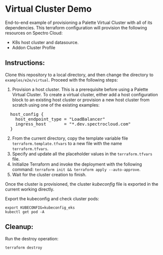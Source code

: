 # Virtual Cluster Demo

End-to-end example of provisioning a Palette Virtual Cluster with all of its dependencies. This terraform configuration will provision the following resources on Spectro Cloud:
- K8s host cluster and datasource.
- Addon Cluster Profile

## Instructions:

Clone this repository to a local directory, and then change the directory to `examples/e2e/virtual`. Proceed with the following steps:
1. Provision a host cluster. This is a prerequisite before using a Palette Virtual Cluster. 
To create a virtual cluster, either add a host configuration block to an existing host cluster or provision a new host cluster from scratch using one of the existing examples:
<pre>
  host_config {
    host_endpoint_type = "LoadBalancer" 
    ingress_host       = "*.dev.spectrocloud.com"
  }
</pre>
2. From the current directory, copy the template variable file `terraform.template.tfvars` to a new file with the name `terraform.tfvars`.
3. Specify and update all the placeholder values in the `terraform.tfvars` file.
4. Initialize Terraform and invoke the deployment with the following command: `terraform init && terraform apply --auto-approve`.
5. Wait for the cluster creation to finish.

Once the cluster is provisioned, the cluster _kubeconfig_ file is exported in the current working directly.

Export the kubeconfig and check cluster pods:

```shell
export KUBECONFIG=kubeconfig_eks
kubectl get pod -A
```

## Cleanup:

Run the destroy operation:

```shell
terraform destroy
```
